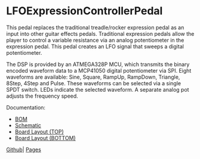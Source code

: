 # LFOExpressionControllerPedal
This pedal replaces the traditional treadle/rocker expression pedal as an input into other guitar effects pedals.
Traditional expression pedals allow the player to control a variable resistance via an analog potentiometer in the expression pedal. This pedal creates an LFO signal that sweeps a digital potentiometer. 

The DSP is provided by an ATMEGA328P MCU, which transmits the binary encoded waveform data to a MCP41050 digital potentiometer via SPI. Eight waveforms are available: Sine, Square, RampUp, RampDown, Triangle, 8Step, 4Step and Pulse.
These waveforms can be selected via a single SPDT switch. LEDs indicate the selected waveform. A separate analog pot adjusts the frequency speed.

Documentation:

<ul>
  <li><a href="Hardware/SMT/documentation/LFOControllerPedal_SMT.xml">BOM</a></li>
  <li><a href="Hardware/SMT/documentation/LFOExpController_SMT.pdf">Schematic</a></li>
  <li><a href="Hardware/SMT/documentation/LFOExpController_SMT-TOPbrd.svg">Board Layout (TOP)</a></li>
  <li><a href="Hardware/SMT/documentation/LFOExpController_SMT-BOTTOMbrd.svg">Board Layout (BOTTOM)</a></li>
</ul>


<a href="https://github.com/cracked-machine/LFOExpressionControllerPedal">Github</a>|
<a href="https://cracked-machine.github.io/LFOExpressionControllerPedal/">Pages</a>
